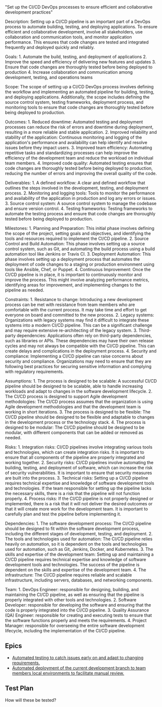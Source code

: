 "Set up the CI/CD DevOps processes to ensure efficient and collaborative development practices"

Description: Setting up a CI/CD pipeline is an important part of a DevOps process to automate building, testing, and deploying applications. To ensure efficient and collaborative development, involve all stakeholders, use collaboration and communication tools, and monitor application performance. This ensures that code changes are tested and integrated frequently and deployed quickly and reliably.

Goals: 
    1. Automate the build, testing, and deployment of applications
    2. Improve the speed and efficiency of delivering new features and updates
    3. Ensure that code changes are thoroughly tested before being deployed to production
    4. Increase collaboration and communication among development, testing, and operations teams

Scope: The scope of setting up a CI/CD DevOps process involves defining the workflow and implementing an automated pipeline for building, testing, and deploying applications. Additionally, the scope includes defining the source control system, testing frameworks, deployment process, and monitoring tools to ensure that code changes are thoroughly tested before being deployed to production.

Outcomes: 
    1. Reduced downtime: Automated testing and deployment processes can reduce the risk of errors and downtime during deployment, resulting in a more reliable and stable application.
    2. Improved reliability and stability of the application: Continuous monitoring and logging of the application's performance and availability can help identify and resolve issues before they impact users.
    3. Improved team efficiency: Automating repetitive tasks and standardizing processes can help improve the efficiency of the development team and reduce the workload on individual team members.
    4. Improved code quality: Automated testing ensures that code changes are thoroughly tested before being deployed to production, reducing the number of errors and improving the overall quality of the code.

Deliverables: 
    1. A defined workflow: A clear and defined workflow that outlines the steps involved in the development, testing, and deployment process.
    2. Monitoring and logging tools: Tools to monitor the performance and availability of the application in production and log any errors or issues.
    3. Source control system: A source control system to manage the codebase and ensure version control.
    4. Testing frameworks: Testing frameworks to automate the testing process and ensure that code changes are thoroughly tested before being deployed to production.

Milestones: 
    1. Planning and Preparation: This initial phase involves defining the scope of the project, setting goals and objectives, and identifying the tools and resources required to implement the CI/CD pipeline.
    2. Source Control and Build Automation: This phase involves setting up a source control system, such as Git, and automating the build process using a build automation tool like Jenkins or Travis CI.
    3. Deployment Automation: This phase involves setting up a deployment process that automates the deployment of code changes to a staging or production environment using tools like Ansible, Chef, or Puppet.
    4. Continuous Improvement: Once the CI/CD pipeline is in place, it is important to continuously monitor and improve the process. This might involve analyzing performance metrics, identifying areas for improvement, and implementing changes to the pipeline as needed.

Constraints: 
    1. Resistance to change: Introducing a new development process can be met with resistance from team members who are comfortable with the current process. It may take time and effort to get everyone on board and committed to the new process.
    2. Legacy systems: Organizations with legacy systems may find it difficult to integrate these systems into a modern CI/CD pipeline. This can be a significant challenge and may require extensive re-architecting of the legacy system.
    3. Third-party dependencies: Applications often rely on third-party dependencies, such as libraries or APIs. These dependencies may have their own release cycles and may not always be compatible with the CI/CD pipeline. This can create delays and complications in the deployment process.
    4. Security and compliance: Implementing a CI/CD pipeline can raise concerns about security and compliance. Organizations may need to ensure that they are following best practices for securing sensitive information and complying with regulatory requirements.

Assumptions: 
    1. The process is designed to be scalable: A successful CI/CD pipeline should be designed to be scalable, able to handle increasing workloads and adapt to changes in the software development lifecycle.
    2. The CI/CD process is designed to support Agile development methodologies: The CI/CD process assumes that the organization is using Agile development methodologies and that the development team is working in short iterations.
    3. The process is designed to be flexible: The CI/CD pipeline should be designed to be flexible and adaptable to changes in the development process or the technology stack.
    4. The process is designed to be modular: The CI/CD pipeline should be designed to be modular, with different components that can be added or removed as needed.

Risks: 
    1. Integration risks: CI/CD pipelines involve integrating various tools and technologies, which can create integration risks. It is important to ensure that all components of the pipeline are properly integrated and working together.
    2. Security risks: CI/CD pipelines involve automating the building, testing, and deployment of software, which can increase the risk of security vulnerabilities. It is important to ensure that security measures are built into the process.
    3. Technical risks: Setting up a CI/CD pipeline requires technical expertise and knowledge of software development tools and technologies. If the team responsible for setting up the pipeline lacks the necessary skills, there is a risk that the pipeline will not function properly.
    4. Process risks: If the CI/CD pipeline is not properly designed or implemented, there is a risk that it will not deliver the desired outcomes or that it will create more work for the development team. It is important to carefully plan and test the pipeline before implementing it.

Dependencies: 
    1. The software development process: The CI/CD pipeline should be designed to fit within the software development process, including the different stages of development, testing, and deployment.
    2. The tools and technologies used for automation: The CI/CD pipeline relies heavily on automation, so it is dependent on the tools and technologies used for automation, such as Git, Jenkins, Docker, and Kubernetes.
    3. The skills and expertise of the development team: Setting up and maintaining a CI/CD pipeline requires technical expertise and knowledge of software development tools and technologies. The success of the pipeline is dependent on the skills and expertise of the development team.
    4. The infrastructure: The CI/CD pipeline requires reliable and scalable infrastructure, including servers, databases, and networking components.

Team: 
    1. DevOps Engineer: responsible for designing, building, and maintaining the CI/CD pipeline, as well as ensuring that the pipeline is properly integrated with other tools and technologies.
    2. Software Developer: responsible for developing the software and ensuring that the code is properly integrated into the CI/CD pipeline.
    3. Quality Assurance (QA) Engineer: responsible for creating and executing tests to ensure that the software functions properly and meets the requirements. 
    4. Project Manager: responsible for overseeing the entire software development lifecycle, including the implementation of the CI/CD pipeline.

## Epics
* [Automated testing to catch issues early on and adapt to changing requirements.](../epics/devops-issues_epic.md)
* [Automated deployment of the current development branch to team members local environments to facilitate manual review.](../epics/devops-deployment_epic.md)

## Test Plan
How will these be tested?